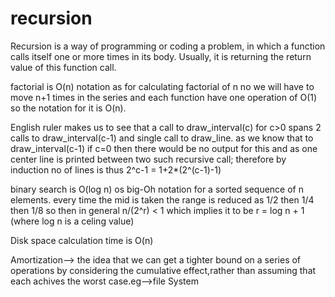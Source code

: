# recursion
Recursion is a way of programming or coding a problem, in which a function calls itself one or more times in its body. Usually, it is returning the return value of this function call.

factorial is O(n) notation as for calculating factorial of n no we will have to move n+1 times in the series and each function have one operation of O(1) so the notation for it is O(n).

English ruler makes us to see that a call to draw_interval(c) for c>0 spans 2 calls to draw_interval(c-1) and single call to draw_line. as we know that to draw_interval(c-1) if c=0 then there would be no output for this and as one center line is printed between two such recursive call; therefore by induction no of lines is thus 2^c-1 = 1+2*(2^(c-1)-1)

binary search is O(log n) os big-Oh notation for a sorted sequence of n elements. every time the mid is taken the range is reduced as 1/2 then 1/4 then 1/8 
                  so then in general n/(2^r) < 1 
                  which implies it to be r = log n + 1 (where log n is a celing value)
                  
Disk space calculation time is O(n)

Amortization--> the idea that we can get a tighter bound on a series of operations by considering the cumulative effect,rather than assuming that each achives the worst case.eg-->file System

